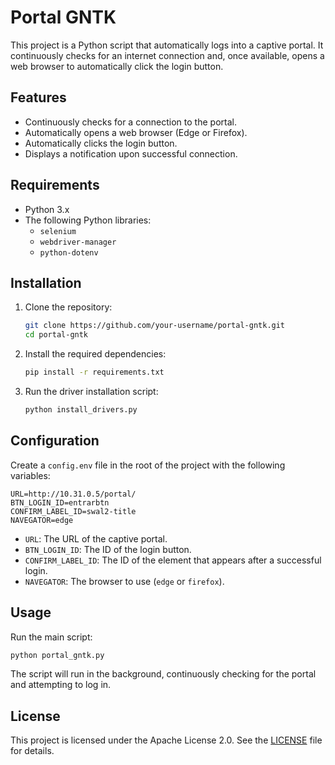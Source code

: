 # Portal GNTK

This project is a Python script that automatically logs into a captive portal. It continuously checks for an internet connection and, once available, opens a web browser to automatically click the login button.

## Features

*   Continuously checks for a connection to the portal.
*   Automatically opens a web browser (Edge or Firefox).
*   Automatically clicks the login button.
*   Displays a notification upon successful connection.

## Requirements

*   Python 3.x
*   The following Python libraries:
    *   `selenium`
    *   `webdriver-manager`
    *   `python-dotenv`

## Installation

1.  Clone the repository:
    ```bash
    git clone https://github.com/your-username/portal-gntk.git
    cd portal-gntk
    ```

2.  Install the required dependencies:
    ```bash
    pip install -r requirements.txt
    ```

3.  Run the driver installation script:
    ```bash
    python install_drivers.py
    ```

## Configuration

Create a `config.env` file in the root of the project with the following variables:

```
URL=http://10.31.0.5/portal/
BTN_LOGIN_ID=entrarbtn
CONFIRM_LABEL_ID=swal2-title
NAVEGATOR=edge
```

*   `URL`: The URL of the captive portal.
*   `BTN_LOGIN_ID`: The ID of the login button.
*   `CONFIRM_LABEL_ID`: The ID of the element that appears after a successful login.
*   `NAVEGATOR`: The browser to use (`edge` or `firefox`).

## Usage

Run the main script:

```bash
python portal_gntk.py
```

The script will run in the background, continuously checking for the portal and attempting to log in.

## License

This project is licensed under the Apache License 2.0. See the [LICENSE](LICENSE) file for details.